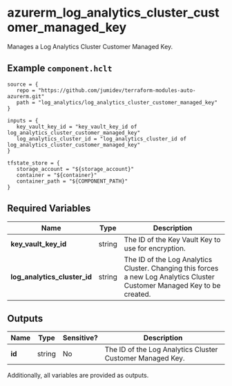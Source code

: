 # azurerm_log_analytics_cluster_customer_managed_key

Manages a Log Analytics Cluster Customer Managed Key.

## Example `component.hclt`

```hcl
source = {
   repo = "https://github.com/jumidev/terraform-modules-auto-azurerm.git" 
   path = "log_analytics/log_analytics_cluster_customer_managed_key" 
}

inputs = {
   key_vault_key_id = "key_vault_key_id of log_analytics_cluster_customer_managed_key" 
   log_analytics_cluster_id = "log_analytics_cluster_id of log_analytics_cluster_customer_managed_key" 
}

tfstate_store = {
   storage_account = "${storage_account}" 
   container = "${container}" 
   container_path = "${COMPONENT_PATH}" 
}

```

## Required Variables

| Name | Type |  Description |
| ---- | --------- |  ----------- |
| **key_vault_key_id** | string |  The ID of the Key Vault Key to use for encryption. | 
| **log_analytics_cluster_id** | string |  The ID of the Log Analytics Cluster. Changing this forces a new Log Analytics Cluster Customer Managed Key to be created. | 



## Outputs

| Name | Type | Sensitive? | Description |
| ---- | ---- | --------- | --------- |
| **id** | string | No  | The ID of the Log Analytics Cluster Customer Managed Key. | 

Additionally, all variables are provided as outputs.
